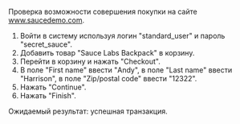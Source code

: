 Проверка возможности совершения покупки на сайте www.saucedemo.com.
1. Войти в систему используя логин "standard_user" и пароль "secret_sauce".
2. Добавить товар "Sauce Labs Backpack" в корзину.
3. Перейти в корзину и нажать "Checkout".
4. В поле "First name" ввести "Andy", в поле "Last name" ввести "Harrison", в поле "Zip/postal code" ввести "12322".
5. Нажать "Continue".
6. Нажать "Finish".
<p>Ожидаемый результат: успешная транзакция.
